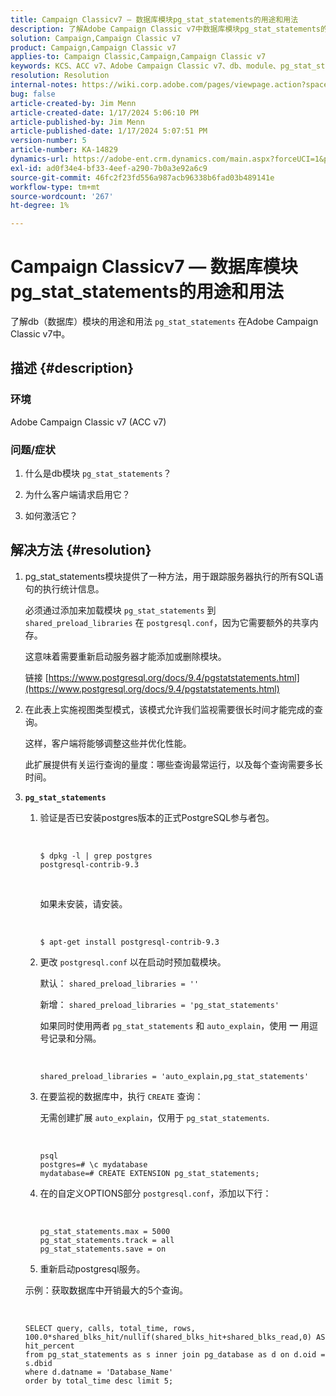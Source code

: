 ```yaml
---
title: Campaign Classicv7 — 数据库模块pg_stat_statements的用途和用法
description: 了解Adobe Campaign Classic v7中数据库模块pg_stat_statements的用途和用法。
solution: Campaign,Campaign Classic v7
product: Campaign,Campaign Classic v7
applies-to: Campaign Classic,Campaign,Campaign Classic v7
keywords: KCS、ACC v7、Adobe Campaign Classic v7、db、module、pg_stat_statement、FAQ、PostgreSQL、postgres
resolution: Resolution
internal-notes: https://wiki.corp.adobe.com/pages/viewpage.action?spaceKey=neolane&title=Database+performance+optimization+-+Identify+bottleneck+queries+with+execution+statistics#Databaseperformanceoptimization-Identifybottleneckquerieswithexecutionstatistics-pg_stat_statements
bug: false
article-created-by: Jim Menn
article-created-date: 1/17/2024 5:06:10 PM
article-published-by: Jim Menn
article-published-date: 1/17/2024 5:07:51 PM
version-number: 5
article-number: KA-14829
dynamics-url: https://adobe-ent.crm.dynamics.com/main.aspx?forceUCI=1&pagetype=entityrecord&etn=knowledgearticle&id=ceb6acb1-5ab5-ee11-a569-6045bd006268
exl-id: ad0f34e4-bf33-4eef-a290-7b0a3e92a6c9
source-git-commit: 46fc2f23fd556a987acb96338b6fad03b489141e
workflow-type: tm+mt
source-wordcount: '267'
ht-degree: 1%

---
```


# Campaign Classicv7 — 数据库模块pg_stat_statements的用途和用法


了解db（数据库）模块的用途和用法 `pg_stat_statements` 在Adobe Campaign Classic v7中。

## 描述 {#description}


### 环境

Adobe Campaign Classic v7 (ACC v7)



### 问题/症状

1. 什么是db模块 `pg_stat_statements`？

2. 为什么客户端请求启用它？

3. 如何激活它？


## 解决方法 {#resolution}


1. pg_stat_statements模块提供了一种方法，用于跟踪服务器执行的所有SQL语句的执行统计信息。


   必须通过添加来加载模块 `pg_stat_statements` 到 `shared_preload_libraries` 在 `postgresql.conf`，因为它需要额外的共享内存。


   这意味着需要重新启动服务器才能添加或删除模块。


   链接 [https://www.postgresql.org/docs/9.4/pgstatstatements.html](https://www.postgresql.org/docs/9.4/pgstatstatements.html)
2. 在此表上实施视图类型模式，该模式允许我们监视需要很长时间才能完成的查询。


   这样，客户端将能够调整这些并优化性能。


   此扩展提供有关运行查询的量度：哪些查询最常运行，以及每个查询需要多长时间。
3. <b>`pg_stat_statements`</b>

   1. 验证是否已安装postgres版本的正式PostgreSQL参与者包。


      <br>

      ```
      $ dpkg -l | grep postgres
      postgresql-contrib-9.3
      ```



      <br>

      如果未安装，请安装。


      <br>

      ```
      $ apt-get install postgresql-contrib-9.3
      ```




   2. 更改 `postgresql.conf` 以在启动时预加载模块。


      默认： `shared_preload_libraries = ''`


      新增： `shared_preload_libraries = 'pg_stat_statements'`


      如果同时使用两者 `pg_stat_statements` 和 `auto_explain`，使用 <b>一</b> 用逗号记录和分隔。


      <br>

      ```
      shared_preload_libraries = 'auto_explain,pg_stat_statements'
      ```




   3. 在要监视的数据库中，执行 `CREATE` 查询：


      无需创建扩展 `auto_explain`，仅用于 `pg_stat_statements`.


      <br>

      ```
      psql
      postgres=# \c mydatabase
      mydatabase=# CREATE EXTENSION pg_stat_statements;
      ```




   4. 在的自定义OPTIONS部分 `postgresql.conf`，添加以下行：


      <br>

      ```
      pg_stat_statements.max = 5000
      pg_stat_statements.track = all
      pg_stat_statements.save = on
      ```


   5. 重新启动postgresql服务。



   示例：获取数据库中开销最大的5个查询。


   <br>

   ```
   SELECT query, calls, total_time, rows, 100.0*shared_blks_hit/nullif(shared_blks_hit+shared_blks_read,0) AS hit_percent
   from pg_stat_statements as s inner join pg_database as d on d.oid = s.dbid
   where d.datname = 'Database_Name'
   order by total_time desc limit 5;
   ```
